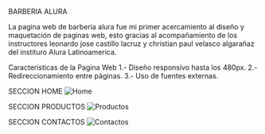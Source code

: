 BARBERIA ALURA 

La pagina web de barberia alura fue mi primer acercamiento al diseño y maquetación de paginas web, 
esto gracias al acompañamiento de los instructores leonardo jose castillo lacruz y christian paul velasco algarañaz 
del instituro Alura Latinoamerica.

Caracteristicas de la Pagina Web
1.- Diseño responsivo hasta los 480px.
2.- Redireccionamiento entre páginas.
3.- Uso de fuentes externas.

SECCION HOME
![Home](https://github.com/Dr-Sandoval/Barberia-Alura/assets/126744310/a0f2ffdf-7bb4-4888-b97c-84eb98bd6056)

SECCION PRODUCTOS
![Productos](https://github.com/Dr-Sandoval/Barberia-Alura/assets/126744310/8e508385-4cce-4e68-bab1-7c592579a094)

SECCION CONTACTOS
![Contactos](https://github.com/Dr-Sandoval/Barberia-Alura/assets/126744310/8330a913-6c74-4585-b5f3-ccd1b8cbd73b)




